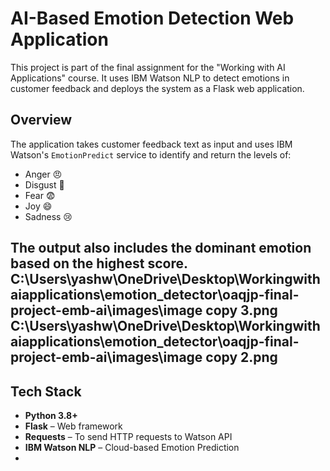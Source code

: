 # AI-Based Emotion Detection Web Application 

This project is part of the final assignment for the "Working with AI Applications" course. It uses IBM Watson NLP to detect emotions in customer feedback and deploys the system as a Flask web application.

## Overview

The application takes customer feedback text as input and uses IBM Watson's `EmotionPredict` service to identify and return the levels of:
- Anger 😠
- Disgust 🤢
- Fear 😨
- Joy 😄
- Sadness 😢

The output also includes the **dominant emotion** based on the highest score.
C:\Users\yashw\OneDrive\Desktop\Workingwithaiapplications\emotion_detector\oaqjp-final-project-emb-ai\images\image copy 3.png
C:\Users\yashw\OneDrive\Desktop\Workingwithaiapplications\emotion_detector\oaqjp-final-project-emb-ai\images\image copy 2.png
---

## Tech Stack

- **Python 3.8+**
- **Flask** – Web framework
- **Requests** – To send HTTP requests to Watson API
- **IBM Watson NLP** – Cloud-based Emotion Prediction
- 
